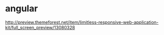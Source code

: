 # angular

http://preview.themeforest.net/item/limitless-responsive-web-application-kit/full_screen_preview/13080328
